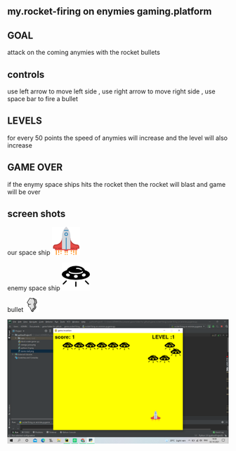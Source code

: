 ## my.rocket-firing on enymies gaming.platform
## GOAL
attack on the coming anymies with the rocket bullets

## controls
use left arrow to move left side ,
use right arrow to move right side ,
use space bar to fire a bullet
## LEVELS
for every 50 points the speed of anymies will increase
and the level will also increase

## GAME OVER
if the enymy space ships hits the rocket then the rocket will blast and game will be over

## screen shots
our space ship
![Title screen](https://github.com/Vidyasagar5566/attaking-on-enemies/blob/main/spaceship.png)

enemy space ship
![Title screen](https://github.com/Vidyasagar5566/attaking-on-enemies/blob/main/circular-space-ship.png)
 
bullet
![Title screen](https://github.com/Vidyasagar5566/attaking-on-enemies/blob/main/stone.png)

![Title screen](https://github.com/Vidyasagar5566/attaking-on-enemies/blob/main/Screenshot%20(492).png)


